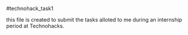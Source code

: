 #technohack_task1

this file is created to submit the tasks alloted to me during an internship period at Technohacks.
